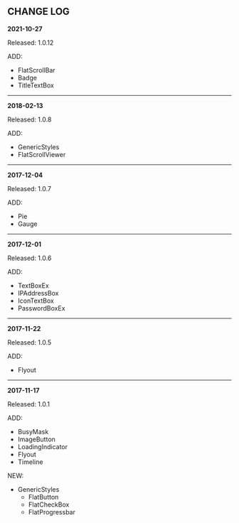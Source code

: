 ## CHANGE LOG ##

**2021-10-27**

Released: 1.0.12

ADD:

- FlatScrollBar
- Badge
- TitleTextBox

---

**2018-02-13**

Released: 1.0.8

ADD:

 - GenericStyles
  - FlatScrollViewer

* * *

**2017-12-04**

Released: 1.0.7

ADD:

  - Pie
  - Gauge

* * *

**2017-12-01**

Released: 1.0.6

ADD:

  - TextBoxEx
  - IPAddressBox
  - IconTextBox
  - PasswordBoxEx

* * *

**2017-11-22**

Released: 1.0.5

ADD:
  - Flyout

* * * *

**2017-11-17**

Released: 1.0.1

ADD:
  - BusyMask
  - ImageButton
  - LoadingIndicator
  - Flyout
  - Timeline

NEW:
 - GenericStyles
   - FlatButton
   - FlatCheckBox
   - FlatProgressbar